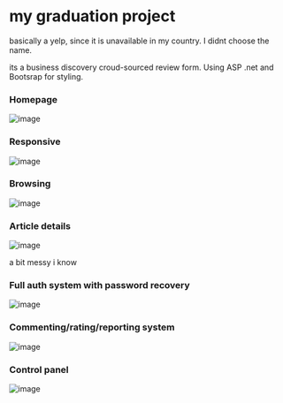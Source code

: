 # my graduation project


basically a yelp, since it is unavailable in my country.
I didnt choose the name.

its a business discovery croud-sourced review form. Using ASP .net and Bootsrap for styling.

### Homepage 

![image](https://user-images.githubusercontent.com/47365313/117477403-e096eb00-af55-11eb-801d-7ade0d371300.png)


### Responsive

![image](https://user-images.githubusercontent.com/47365313/117478200-c14c8d80-af56-11eb-9b19-b58db409561e.png)


### Browsing

![image](https://user-images.githubusercontent.com/47365313/117477587-15a33d80-af56-11eb-9034-6c1d1873f208.png)


### Article details 

![image](https://user-images.githubusercontent.com/47365313/117477636-26ec4a00-af56-11eb-9e32-de646d605190.png)

a bit messy i know

### Full auth system with password recovery 

![image](https://user-images.githubusercontent.com/47365313/117477827-5f8c2380-af56-11eb-8d8d-d973ddb25e57.png)

### Commenting/rating/reporting system

![image](https://user-images.githubusercontent.com/47365313/117477963-834f6980-af56-11eb-93b7-a8bdc675362a.png)

### Control panel 

![image](https://user-images.githubusercontent.com/47365313/117478156-b265db00-af56-11eb-9434-dfabd94daf8f.png)




